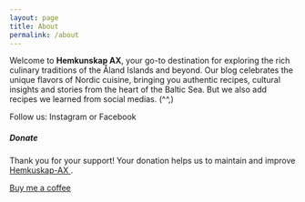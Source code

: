 ```yaml
---
layout: page
title: About
permalink: /about
---
```


<div class="row justify-content-between">
    <div class="col-md-8 pr-5">
        <p>Welcome to <strong>Hemkunskap AX</strong>, your go-to destination for exploring the rich culinary traditions of the Åland Islands and beyond. Our blog celebrates the unique flavors of Nordic cuisine, bringing you authentic recipes, cultural insights and stories from the heart of the Baltic Sea. But we also add recipes we learned from social medias. (^^,)</p> 
        <p>Follow us: Instagram or Facebook</p>
    </div>
    <div class="col-md-4">
        <div class="sticky-top sticky-top-80">
            <h5>Donate</h5>
            <p>Thank you for your support! Your donation helps us to maintain and improve <a target="_blank" href="https://hmenorjr.github.io/hemkuskap-ax">Hemkuskap-AX <i class="fab fa-kitchen-set"></i></a>.</p>
            <a target="_blank" href="https://buymeacoffee.com/hmenorjr" class="btn btn-danger">Buy me a coffee</a>
        </div>
    </div>
</div>

